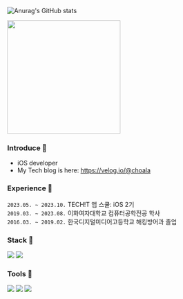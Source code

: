 ![Anurag's GitHub stats](https://github-readme-stats.vercel.app/api?username=choala&show_icons=true&theme=dark)

<img height="262" src="https://media.giphy.com/media/QNFhOolVeCzPQ2Mx85/giphy.gif"/>

### Introduce 👾
- iOS developer
- My Tech blog is here: https://velog.io/@choala

### Experience 👻
`2023.05. ~ 2023.10.` TECH!T 앱 스쿨: iOS 2기 <br>
`2019.03. ~ 2023.08.` 이화여자대학교 컴퓨터공학전공 학사 <br>
`2016.03. ~ 2019.02.` 한국디지털미디어고등학교 해킹방어과 졸업 <br>

### Stack 🎱 
<p>
  <img src="https://img.shields.io/badge/Swift-F05138?style=flat-square&logo=Swift&logoColor=white"/>
  <img src="https://img.shields.io/badge/Git-F05032?style=flat-square&logo=Git&logoColor=white"/>
</p>

### Tools 🎣
<p>
  <img src="https://img.shields.io/badge/Xcode-147EFB?style=flat-square&logo=Xcode&logoColor=white"/>
  <img src="https://img.shields.io/badge/GitHub-181717?style=flat-square&logo=GitHub&logoColor=white"/>
  <img src="https://img.shields.io/badge/GitKraken-179287?style=flat-square&logo=GitKraken&logoColor=white"/>
</p>



<!--

<img src="https://img.shields.io/badge/[쓰고 싶은 텍스트]-[컬러 코드]?style=flat-square&logo=[브랜드 이름]&logoColor=white"/>

Here are some ideas to get you started:

- 🔭 I’m currently working on ...
- 🌱 I’m currently learning ...
- 👯 I’m looking to collaborate on ...
- 🤔 I’m looking for help with ...
- 💬 Ask me about ...
- 📫 How to reach me: ...
- 😄 Pronouns: ...
- ⚡ Fun fact: ...

-->
